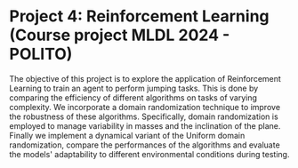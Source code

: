 # Project 4: Reinforcement Learning (Course project MLDL 2024 - POLITO)

The objective of this project is to explore the application of Reinforcement Learning to train an agent to perform jumping tasks. This is done by comparing the efficiency of different algorithms on tasks of varying complexity. We incorporate a domain randomization technique to improve the robustness of these algorithms. Specifically, domain randomization is employed to manage variability in masses and the inclination of the plane. Finally we implement a dynamical variant of the Uniform domain randomization, compare the performances of the algorithms and evaluate the models' adaptability to different environmental conditions during testing.
